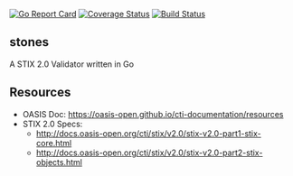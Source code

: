 [![Go Report Card](https://goreportcard.com/badge/github.com/pladdy/stones)](https://goreportcard.com/report/github.com/pladdy/stones)
[![Coverage Status](https://coveralls.io/repos/github/pladdy/stones/badge.svg)](https://coveralls.io/github/pladdy/stones)
[![Build Status](https://travis-ci.org/pladdy/stones.svg?branch=master)](https://travis-ci.org/pladdy/stones)

## stones
A STIX 2.0 Validator written in Go

## Resources
- OASIS Doc: https://oasis-open.github.io/cti-documentation/resources
- STIX 2.0 Specs:
  - http://docs.oasis-open.org/cti/stix/v2.0/stix-v2.0-part1-stix-core.html
  - http://docs.oasis-open.org/cti/stix/v2.0/stix-v2.0-part2-stix-objects.html
